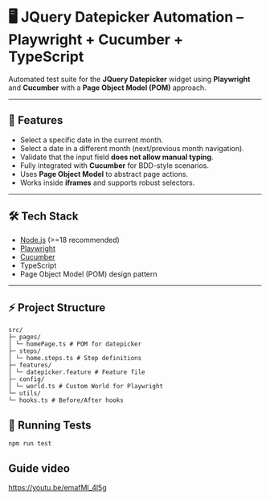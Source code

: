 # 🖥️ JQuery Datepicker Automation – Playwright + Cucumber + TypeScript

Automated test suite for the **JQuery Datepicker** widget using **Playwright** and **Cucumber** with a **Page Object Model (POM)** approach.

---

## 🔹 Features

- Select a specific date in the current month.
- Select a date in a different month (next/previous month navigation).
- Validate that the input field **does not allow manual typing**.
- Fully integrated with **Cucumber** for BDD-style scenarios.
- Uses **Page Object Model** to abstract page actions.
- Works inside **iframes** and supports robust selectors.

---

## 🛠️ Tech Stack

- [Node.js](https://nodejs.org/) (>=18 recommended)
- [Playwright](https://playwright.dev/)
- [Cucumber](https://cucumber.io/)
- TypeScript
- Page Object Model (POM) design pattern

---

## ⚡ Project Structure

```
src/
├─ pages/
│ └─ homePage.ts # POM for datepicker
├─ steps/
│ └─ home.steps.ts # Step definitions
├─ features/
│ └─ datepicker.feature # Feature file
├─ config/
│ └─ world.ts # Custom World for Playwright
└─ utils/
└─ hooks.ts # Before/After hooks
```
## 📝 Running Tests

```
npm run test
```

## Guide video
https://youtu.be/emafMI_4l5g

